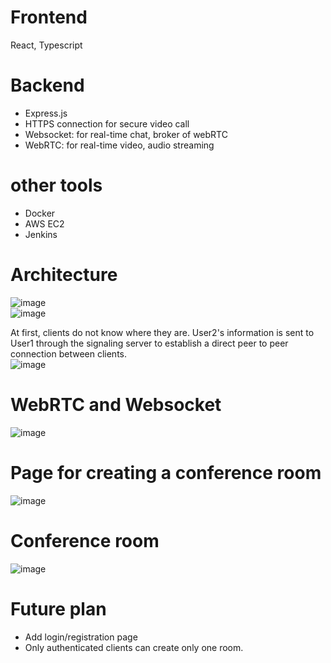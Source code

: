 # Frontend
React, Typescript
# Backend
- Express.js
- HTTPS connection for secure video call
- Websocket: for real-time chat, broker of webRTC
- WebRTC: for real-time video, audio streaming
# other tools
- Docker
- AWS EC2
- Jenkins

# Architecture
![image](https://github.com/vacu9708/video-conference/assets/67142421/95e6b781-56ac-488f-aaa3-82f98e556b06)<br>
![image](https://github.com/vacu9708/video-conference/assets/67142421/13e663ee-e3cb-421e-93ef-4d89d6d7809b)<br>

At first, clients do not know where they are. User2's information is sent to User1 through the signaling server to establish a direct peer to peer connection between clients.<br>
![image](https://github.com/vacu9708/video-conference/assets/67142421/c13a5feb-39b0-4852-a745-44c3f9bbd38d)<br>

# WebRTC and Websocket
![image](https://github.com/vacu9708/video-conference/assets/67142421/ef40bb16-f8a0-4c98-8f1b-9b20d589bbac)

# Page for creating a conference room
![image](https://github.com/vacu9708/video-conference/assets/67142421/f52e20b6-92ee-43cd-904e-822bef206e13)

# Conference room
![image](https://user-images.githubusercontent.com/67142421/205711740-6953fe9b-8180-4f71-ad41-c967d2c968e9.png)

# Future plan
- Add login/registration page
- Only authenticated clients can create only one room.
